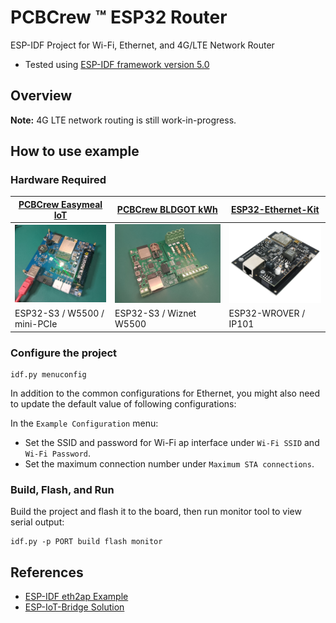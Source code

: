 # PCBCrew ™ ESP32 Router

ESP-IDF Project for Wi-Fi, Ethernet, and 4G/LTE Network Router

* Tested using [ESP-IDF framework version 5.0][esp-idf-v5.0]

## Overview

**Note:** 4G LTE network routing is still work-in-progress.

## How to use example

### Hardware Required

| [PCBCrew Easymeal IoT][pcbcrew-easymeal-iot]                       | [PCBCrew BLDGOT kWh][pcbcrew-bldgot-kwh]                            | [ESP32-Ethernet-Kit][esp32-ethernet-kit]                       |
| ------------------------------------------------------------------ | ------------------------------------------------------------------- | -------------------------------------------------------------- |
| ![pcbcrew-easymeal-iot](./doc/image/pcbcrew-easymeal-iot-pcba.png) | ![pcbcrew-bldgot-kwh-pcba](./doc/image/pcbcrew-bldgot-kwh-pcba.png) | ![esp32-ethernet-kit](./doc/image/esp32-ethernet-kit-v1.2.png) |
| ESP32-S3 / W5500 / mini-PCIe                                       | ESP32-S3 / Wiznet W5500                                             | ESP32-WROVER / IP101                                           |

### Configure the project

```
idf.py menuconfig
```

In addition to the common configurations for Ethernet, you might also need to update the default value of following configurations:

In the `Example Configuration` menu:
* Set the SSID and password for Wi-Fi ap interface under `Wi-Fi SSID` and `Wi-Fi Password`.
* Set the maximum connection number under `Maximum STA connections`.

### Build, Flash, and Run

Build the project and flash it to the board, then run monitor tool to view serial output:

```
idf.py -p PORT build flash monitor
```

## References

* [ESP-IDF eth2ap Example][eth2ap]
* [ESP-IoT-Bridge Solution][esp-iot-bridge]


[esp-idf-v5.0]: https://github.com/espressif/esp-idf/tree/release/v5.0
[eth2ap]: https://github.com/espressif/esp-idf/tree/release/v5.0/examples/ethernet/eth2ap
[esp-iot-bridge]: https://github.com/espressif/esp-iot-bridge
[pcbcrew-easymeal-iot]: https://github.com/dumtux/pcbcrew-easymeal-iot
[pcbcrew-bldgot-kwh]: https://github.com/dumtux/pcbcrew-bldgot-kwh
[esp32-ethernet-kit]: https://github.com/espressif/esp-idf/blob/master/docs/en/hw-reference/esp32/get-started-ethernet-kit.rst
